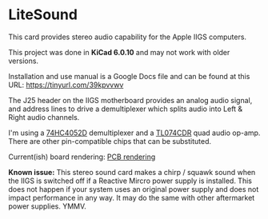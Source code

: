 # LiteSound
This card provides stereo audio capability for the Apple IIGS computers.

This project was done in <b>KiCad 6.0.10</b> and may not work with older versions.

Installation and use manual is a Google Docs file and can be found at this URL:
https://tinyurl.com/39kpvvwv

The J25 header on the IIGS motherboard provides an analog audio signal, and address lines
to drive a demultiplexer which splits audio into Left & Right audio channels.

I'm using a [74HC4052D](https://www.digikey.com/en/products/detail/toshiba-semiconductor-and-storage/74HC4052D/6109174) demultiplexer
and a [TL074CDR](https://www.digikey.com/en/products/detail/texas-instruments/TL074CDR/276926) quad audio op-amp.  There are other pin-compatible
chips that can be substituted.

Current(ish) board rendering:
[PCB rendering](IIGS-audio.png)

<b>Known issue:</b> This stereo sound card makes a chirp / squawk sound when the IIGS is switched off if a Reactive Mircro power supply is installed.   This does not happen
if your system uses an original power supply and does not impact performance in any way.  It may do the same with other aftermarket power supplies. YMMV.
